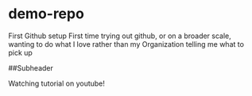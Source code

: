 # demo-repo
First Github setup
First time trying out github, or on a broader scale, wanting to do what I love rather than my Organization telling me what to pick up

##Subheader

Watching tutorial on youtube!